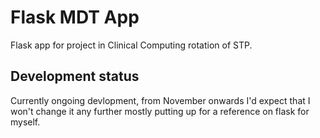 # Flask MDT App

Flask app for project in Clinical Computing rotation of STP. 

## Development status

Currently ongoing devlopment, from November onwards I'd expect that I won't change it any further
mostly putting up for a reference on flask for myself. 